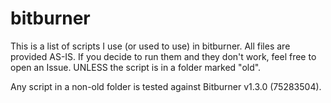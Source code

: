 # bitburner
This is a list of scripts I use (or used to use) in bitburner.
All files are provided AS-IS. If you decide to run them and they don't work, feel free to open an Issue. UNLESS the script is in a folder marked "old".

Any script in a non-old folder is tested against Bitburner v1.3.0 (75283504).
